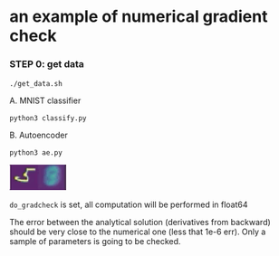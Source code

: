 # an example of numerical gradient check

### STEP 0: get data 
```
./get_data.sh
```

A. MNIST classifier
```
python3 classify.py
```

B. Autoencoder
```
python3 ae.py
```

<img src="AE.gif" width=100 />

`do_gradcheck` is set, all computation will be performed in float64

The error between the analytical solution (derivatives from backward) should be very close to the numerical one (less that 1e-6 err). Only a sample of parameters is going to be checked.

